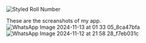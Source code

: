 ![Styled Roll Number](https://via.placeholder.com/300x50.png?text=My+roll+no+2007115)




These are the screanshots of my app.
![WhatsApp Image 2024-11-13 at 01 33 05_8ca47bfa](https://github.com/user-attachments/assets/1ccb46db-4749-418d-839f-669095c26c36)
![WhatsApp Image 2024-11-12 at 21 58 28_f7eb031c](https://github.com/user-attachments/assets/3a4f0680-fc38-45e0-b735-8c1356a61b43)
